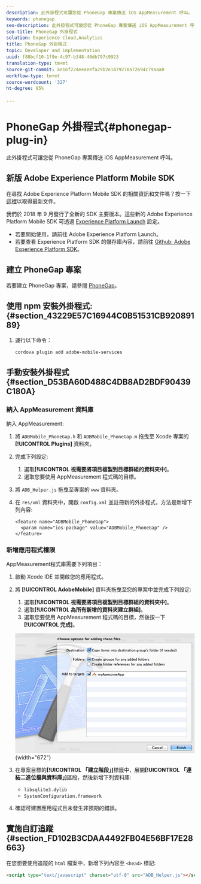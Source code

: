 ```yaml
---
description: 此外掛程式可讓您從 PhoneGap 專案傳送 iOS AppMeasurement 呼叫。
keywords: phonegap
seo-description: 此外掛程式可讓您從 PhoneGap 專案傳送 iOS AppMeasurement 呼叫。
seo-title: PhoneGap 外掛程式
solution: Experience Cloud,Analytics
title: PhoneGap 外掛程式
topic: Developer and implementation
uuid: f88bcf10-1f9e-4c97-b348-40db797c9923
translation-type: tm+mt
source-git-commit: ae16f224eeaeefa29b2e1479270a72694c79aaa0
workflow-type: tm+mt
source-wordcount: '327'
ht-degree: 95%

---
```



# PhoneGap 外掛程式{#phonegap-plug-in}

此外掛程式可讓您從 PhoneGap 專案傳送 iOS AppMeasurement 呼叫。

## 新版 Adobe Experience Platform Mobile SDK

在尋找 Adobe Experience Platform Mobile SDK 的相關資訊和文件嗎？按一下[這裡](https://aep-sdks.gitbook.io/docs/)以取得最新文件。

我們於 2018 年 9 月發行了全新的 SDK 主要版本。這些新的 Adobe Experience Platform Mobile SDK 可透過 [Experience Platform Launch](https://www.adobe.com/tw/experience-platform/launch.html) 設定。

* 若要開始使用，請前往 Adobe Experience Platform Launch。
* 若要查看 Experience Platform SDK 的儲存庫內容，請前往 [Github: Adobe Experience Platform SDK](https://github.com/Adobe-Marketing-Cloud/acp-sdks)。


## 建立 PhoneGap 專案

若要建立 PhoneGap 專案，請參閱 [PhoneGap](https://helpx.adobe.com/tw/experience-manager/6-4/mobile/using/phonegap.html)。

## 使用 npm 安裝外掛程式: {#section_43229E57C16944C0B51531CB92089189}

1. 運行以下命令：

   ```
   cordova plugin add adobe-mobile-services
   ```

## 手動安裝外掛程式 {#section_D53BA60D488C4DB8AD2BDF90439C180A}

### 納入 AppMeasurement 資料庫

納入 AppMeasurement:

1. 將 `ADBMobile_PhoneGap.h` 和 `ADBMobile_PhoneGap.m` 拖曳至 Xcode 專案的 **[!UICONTROL Plugins]** 資料夾。
1. 完成下列設定:

   1. 選取&#x200B;**[!UICONTROL 視需要將項目複製到目標群組的資料夾中]**。
   1. 選取您要使用 AppMeasurement 程式碼的目標。

1. 將 `ADB_Helper.js` 拖曳至專案的 `www` 資料夾。
1. 在 `res/xml` 資料夾中，開啟 `config.xml` 並註冊新的外掛程式，方法是新增下列內容:

   ```
   <feature name="ADBMobile_PhoneGap"> 
     <param name="ios-package" value="ADBMobile_PhoneGap" /> 
   </feature>
   ```

### 新增應用程式權限

AppMeasurement程式庫需要下列項目：

1. 啟動 Xcode IDE 並開啟您的應用程式。
1. 將 **[!UICONTROL AdobeMobile]** 資料夾拖曳至您的專案中並完成下列設定:

   1. 選取&#x200B;**[!UICONTROL 視需要將項目複製到目標群組的資料夾中]**。
   1. 選取&#x200B;**[!UICONTROL 為所有新增的資料夾建立群組]**。
   1. 選取您要使用 AppMeasurement 程式碼的目標，然後按一下&#x200B;**[!UICONTROL 完成]**。

   ![](assets/xcode-settings.png){width=&quot;672&quot;}

1. 在專案目標的&#x200B;**[!UICONTROL 「建立階段」]**&#x200B;標籤中，展開&#x200B;**[!UICONTROL 「連結二進位檔與資料庫」]**&#x200B;區段，然後新增下列資料庫:

   * `libsqlite3.dylib`
   * `SystemConfiguration.framework`

1. 確認可建置應用程式且未發生非預期的錯誤。

## 實施自訂追蹤 {#section_FD102B3CDAA4492FB04E56BF17E28663}

在您想要使用追蹤的 `html` 檔案中，新增下列內容至 `<head>` 標記:

```html
<script type="text/javascript" charset="utf-8" src="ADB_Helper.js"></script>
```

